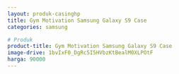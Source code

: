 ```yaml
---
layout: produk-casinghp
title: Gym Motivation Samsung Galaxy S9 Case
categories: samsung

# Produk
product-title: Gym Motivation Samsung Galaxy S9 Case
image-drive: 1bvIxF0_DgRc5I5HVbzKtBealM0XLPOtF
harga: 90000
---
```

